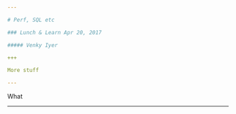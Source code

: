 ```yaml
---

# Perf, SQL etc

### Lunch & Learn Apr 20, 2017

##### Venky Iyer

+++

More stuff

---
```


What

---
